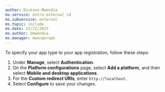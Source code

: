 ```yaml
---
author: Dickson-Mwendia
ms.service: entra-external-id
ms.subservice: external
ms.topic: include
ms.date: 11/22/2023
ms.author: dmwendia
ms.manager: mwongerapk
---
```


To specify your app type to your app registration, follow these steps:

1. Under **Manage**, select **Authentication**.
1. On the **Platform configurations** page, select **Add a platform**, and then select **Mobile and desktop applications**.
1. For the **Custom redirect URIs**, enter `http://localhost`.
1. Select **Configure** to save your changes.
